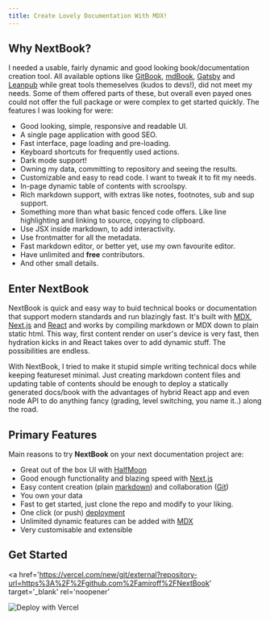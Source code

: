```yaml
---
title: Create Lovely Documentation With MDX!
---
```


## Why NextBook?

I needed a usable, fairly dynamic and good looking book/documentation creation tool. All available options like [GitBook](https://www.gitbook.com/), [mdBook](https://rust-lang.github.io/mdBook/), [Gatsby](https://www.gatsbyjs.com/) and [Leanpub](https://leanpub.com/) while great tools themeselves (kudos to devs!), did not meet my needs. Some of them offered parts of these, but overall even payed ones could not offer the full package or were complex to get started quickly. The features I was looking for were:

- Good looking, simple, responsive and readable UI.
- A single page application with good SEO.
- Fast interface, page loading and pre-loading.
- Keyboard shortcuts for frequently used actions.
- Dark mode support!
- Owning my data, committing to repository and seeing the results.
- Customizable and easy to read code. I want to tweak it to fit my needs.
- In-page dynamic table of contents with scroolspy.
- Rich markdown support, with extras like notes, footnotes, sub and sup support.
- Something more than what basic fenced code offers. Like line highlighting and linking to source, copying to clipboard.
- Use JSX inside markdown, to add interactivity.
- Use frontmatter for all the metadata.
- Fast markdown editor, or better yet, use my own favourite editor.
- Have unlimited and **free** contributors.
- And other small details.

## Enter NextBook

NextBook is quick and easy way to buid technical books or documentation that support modern standards and run blazingly fast. It's built with [MDX](https://mdxjs.com/), [Next.js](https://nextjs.org/) and [React](https://reactjs.org/) and works by compiling markdown or MDX down to plain static html. This way, first content render on user's device is very fast, then hydration kicks in and React takes over to add dynamic stuff. The possibilities are endless.

With NextBook, I tried to make it stupid simple writing technical docs while keeping featureset minimal. Just creating markdown content files and updating table of contents should be enough to deploy a statically generated docs/book with the advantages of hybrid React app and even node API to do anything fancy (grading, level switching, you name it..) along the road.

## Primary Features

Main reasons to try **NextBook** on your next documentation project are:

- Great out of the box UI with [HalfMoon](https://www.gethalfmoon.com/)
- Good enough functionality and blazing speed with [Next.js](https://nextjs.org/)
- Easy content creation (plain [markdown](https://www.markdownguide.org/)) and collaboration ([Git](https://github.com/))
- You own your data
- Fast to get started, just clone the repo and modify to your liking.
- One click (or push) [deployment](https://vercel.com/new)
- Unlimited dynamic features can be added with [MDX](https://mdxjs.com/)
- Very customisable and extensible

## Get Started

<a
  href='https://vercel.com/new/git/external?repository-url=https%3A%2F%2Fgithub.com%2Famiroff%2FNextBook'
  target='_blank'
  rel='noopener'
>
  <img src='https://vercel.com/button' alt='Deploy with Vercel' className='raw' />
</a>
